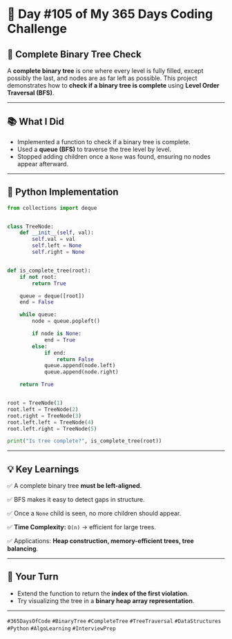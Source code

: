 # 🎯 Day #105 of My 365 Days Coding Challenge

## 🌳 Complete Binary Tree Check

A **complete binary tree** is one where every level is fully filled, except possibly the last, and nodes are as far left as possible.
This project demonstrates how to **check if a binary tree is complete** using **Level Order Traversal (BFS)**.

---

## 📚 What I Did

* Implemented a function to check if a binary tree is complete.
* Used a **queue (BFS)** to traverse the tree level by level.
* Stopped adding children once a `None` was found, ensuring no nodes appear afterward.

---

## 📝 Python Implementation

```python
from collections import deque


class TreeNode:
    def __init__(self, val):
        self.val = val
        self.left = None
        self.right = None


def is_complete_tree(root):
    if not root:
        return True

    queue = deque([root])
    end = False

    while queue:
        node = queue.popleft()

        if node is None:
            end = True
        else:
            if end:
                return False
            queue.append(node.left)
            queue.append(node.right)

    return True


root = TreeNode(1)
root.left = TreeNode(2)
root.right = TreeNode(3)
root.left.left = TreeNode(4)
root.left.right = TreeNode(5)

print("Is tree complete?", is_complete_tree(root))
```

---

## 💡 Key Learnings

✅ A complete binary tree **must be left-aligned**.

✅ BFS makes it easy to detect gaps in structure.

✅ Once a `None` child is seen, no more children should appear.

✅ **Time Complexity:** `O(n)` → efficient for large trees.

✅ Applications: **Heap construction, memory-efficient trees, tree balancing**.

---

## 🚀 Your Turn

* Extend the function to return the **index of the first violation**.
* Try visualizing the tree in a **binary heap array representation**.

---

`#365DaysOfCode` `#BinaryTree` `#CompleteTree` `#TreeTraversal` `#DataStructures` `#Python` `#AlgoLearning` `#InterviewPrep`